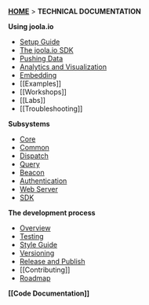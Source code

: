 [**HOME**](Home) > **TECHNICAL DOCUMENTATION**

**Using joola.io**
- [Setup Guide](setting-up-joola.io)
- [The joola.io SDK](using-the-sdk)
- [Pushing Data](pushing-data)
- [Analytics and Visualization](Analytics-and-Visualization)
- [Embedding](using-embedding)
- [[Examples]]
- [[Workshops]]
- [[Labs]]
- [[Troubleshooting]]

**Subsystems**
- [Core](The-COre-Subsystem)
- [Common](The-Common-Subsystem)
- [Dispatch](The-Dispatch-Subsystem)
- [Query](The-Query-Subsystem)
- [Beacon](The-Beacon-Subsystem)
- [Authentication](The-Authentication-Subsystem)
- [Web Server](The-Webserver-Subsystem)
- [SDK](The-SDK-Subsystem)

**The development process**
- [Overview](the-development-process)
- [Testing](Code-Testing)
- [Style Guide](code-style-guidelines)
- [Versioning](versioning)
- [Release and Publish](software-release-process)
- [[Contributing]]
- [Roadmap](product-roadmap)

**[[Code Documentation]]**